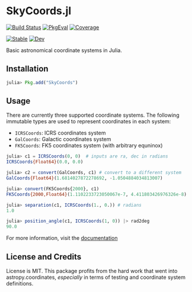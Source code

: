 # SkyCoords.jl

[![Build Status](https://github.com/JuliaAstro/SkyCoords.jl/workflows/CI/badge.svg?branch=master)](https://github.com/JuliaAstro/SkyCoords.jl/actions/workflows/ci.yml)
[![PkgEval](https://juliaci.github.io/NanosoldierReports/pkgeval_badges/S/SkyCoords.svg)](https://juliaci.github.io/NanosoldierReports/pkgeval_badges/report.html)
[![Coverage](https://codecov.io/gh/JuliaAstro/SkyCoords.jl/branch/master/graph/badge.svg)](https://codecov.io/gh/JuliaAstro/SkyCoords.jl)

[![Stable](https://img.shields.io/badge/docs-stable-blue.svg)](https://juliaastro.github.io/SkyCoords.jl/stable)
[![Dev](https://img.shields.io/badge/docs-dev-blue.svg)](https://juliaastro.github.io/SkyCoords.jl/dev)

Basic astronomical coordinate systems in Julia.

## Installation

```julia
julia> Pkg.add("SkyCoords")
```

## Usage

There are currently three supported coordinate systems. The following
immutable types are used to represent coordinates in each system:

- `ICRSCoords`: ICRS coordinates system
- `GalCoords`: Galactic coordinates system
- `FK5Coords`: FK5 coordinates system (with arbitrary equninox)

```julia
julia> c1 = ICRSCoords(0, 0)  # inputs are ra, dec in radians
ICRSCoords{Float64}(0.0, 0.0)

julia> c2 = convert(GalCoords, c1) # convert to a different system
GalCoords{Float64}(1.6814027872278692, -1.0504884034813007)

julia> convert(FK5Coords{2000}, c1)
FK5Coords{2000,Float64}(1.1102233723050067e-7, 4.411803426976326e-8)

julia> separation(c1, ICRSCoords(1., 0.)) # radians
1.0

julia> position_angle(c1, ICRSCoords(1, 0)) |> rad2deg
90.0
```

For more information, visit the [documentation](https://juliaastro.github.io/SkyCoords.jl/dev)

## License and Credits

License is MIT. This package profits from the hard work that went into
astropy.coordinates, *especially* in terms of testing and coordinate system
definitions.
